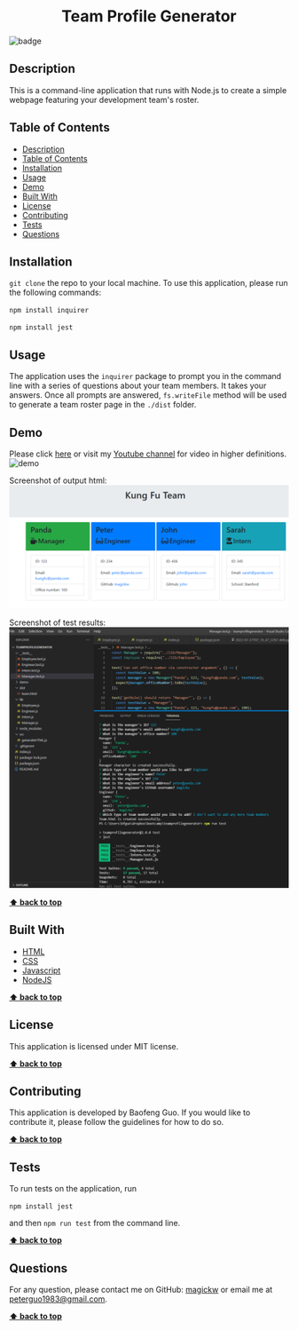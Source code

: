 
  <h1 align="center">Team Profile Generator</h1>
  
![badge](https://img.shields.io/badge/license-MIT-blue.svg)

## Description
This is a command-line application that runs with Node.js to create a simple webpage featuring your development team's roster.

## Table of Contents
- [Description](#description)
- [Table of Contents](#table-of-contents)
- [Installation](#installation)
- [Usage](#usage)
- [Demo](#demo)
- [Built With](#built-with)
- [License](#license)
- [Contributing](#contributing)
- [Tests](#tests)
- [Questions](#questions)

## Installation
`git clone` the repo to your local machine. To use this application, please run the following commands:

`npm install inquirer`

`npm install jest`

## Usage
The application uses the `inquirer` package to prompt you in the command line with a series of questions about your team members. It takes your answers. Once all prompts are answered, `fs.writeFile` method will be used to generate a team roster page in the `./dist` folder.

## Demo
Please click <a href="https://watch.screencastify.com/v/jgiuyhTxTolE8xgtpxgU">here</a> or visit my <a href="https://youtu.be/iuG_1h33D4o">Youtube channel</a> for video in higher definitions.
<img src="demo/demo.gif" alt="demo" />

Screenshot of output html:
<img src="demo/screenshot.png" alt="screenshot" />

Screenshot of test results:
<img src="demo/test.png" alt="screenshot" />

**[⬆ back to top](#table-of-contents)**

## Built With

* [HTML](https://developer.mozilla.org/en-US/docs/Web/HTML)
* [CSS](https://developer.mozilla.org/en-US/docs/Web/CSS)
* [Javascript](https://developer.mozilla.org/en-US/docs/Web/Javascript)
* [NodeJS](https://nodejs.org/en/)
  
**[⬆ back to top](#table-of-contents)**

## License
This application is licensed under MIT license. 

**[⬆ back to top](#table-of-contents)**

## Contributing
This application is developed by Baofeng Guo. If you would like to contribute it, please follow the guidelines for how to do so.

**[⬆ back to top](#table-of-contents)**

## Tests
To run tests on the application, run

`npm install jest`

and then `npm run test` from the command line.

**[⬆ back to top](#table-of-contents)**

## Questions
For any question, please contact me on GitHub: [magickw](https://github.com/magickw) or email me at peterguo1983@gmail.com.

**[⬆ back to top](#table-of-contents)**

